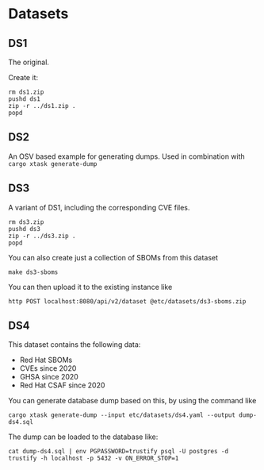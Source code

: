 # Datasets

## DS1

The original.

Create it:

```shell
rm ds1.zip
pushd ds1
zip -r ../ds1.zip .
popd
```

## DS2

An OSV based example for generating dumps. Used in combination with `cargo xtask generate-dump`

## DS3

A variant of DS1, including the corresponding CVE files.

```shell
rm ds3.zip
pushd ds3
zip -r ../ds3.zip .
popd
```

You can also create just a collection of SBOMs from this dataset

```shell
make ds3-sboms
```

You can then upload it to the existing instance like

```shell
http POST localhost:8080/api/v2/dataset @etc/datasets/ds3-sboms.zip
```

## DS4

This dataset contains the following data:

* Red Hat SBOMs
* CVEs since 2020
* GHSA since 2020
* Red Hat CSAF since 2020

You can generate database dump based on this, by using the command like

```shell
cargo xtask generate-dump --input etc/datasets/ds4.yaml --output dump-ds4.sql
```

The dump can be loaded to the database like:

```shell
cat dump-ds4.sql | env PGPASSWORD=trustify psql -U postgres -d trustify -h localhost -p 5432 -v ON_ERROR_STOP=1
```
